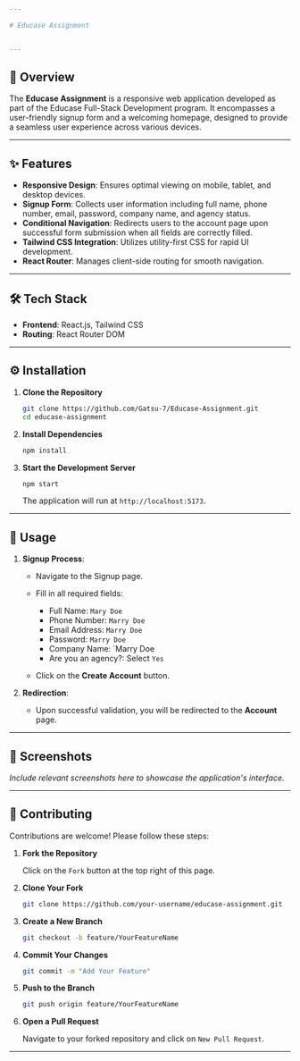 ```yaml
---

# Educase Assignment


---
```


## 📖 Overview

The **Educase Assignment** is a responsive web application developed as part of the Educase Full-Stack Development program. It encompasses a user-friendly signup form and a welcoming homepage, designed to provide a seamless user experience across various devices.

---

## ✨ Features

* **Responsive Design**: Ensures optimal viewing on mobile, tablet, and desktop devices.
* **Signup Form**: Collects user information including full name, phone number, email, password, company name, and agency status.
* **Conditional Navigation**: Redirects users to the account page upon successful form submission when all fields are correctly filled.
* **Tailwind CSS Integration**: Utilizes utility-first CSS for rapid UI development.
* **React Router**: Manages client-side routing for smooth navigation.

---

## 🛠 Tech Stack

* **Frontend**: React.js, Tailwind CSS
* **Routing**: React Router DOM

---

## ⚙️ Installation

1. **Clone the Repository**

   ```bash
   git clone https://github.com/Gatsu-7/Educase-Assignment.git
   cd educase-assignment
   ```

2. **Install Dependencies**

   ```bash
   npm install
   ```

3. **Start the Development Server**

   ```bash
   npm start
   ```

   The application will run at `http://localhost:5173`.

---

## 🚀 Usage

1. **Signup Process**:

   * Navigate to the Signup page.
   * Fill in all required fields:

     * Full Name:  `Mary Doe`
     * Phone Number:  `Marry Doe`
     * Email Address:  `Marry Doe`
     * Password:  `Marry Doe`
     * Company Name:  `Marry Doe
     * Are you an agency?: Select `Yes`
   * Click on the **Create Account** button.

2. **Redirection**:

   * Upon successful validation, you will be redirected to the **Account** page.

---

## 📸 Screenshots

*Include relevant screenshots here to showcase the application's interface.*

---

## 🤝 Contributing

Contributions are welcome! Please follow these steps:

1. **Fork the Repository**

   Click on the `Fork` button at the top right of this page.

2. **Clone Your Fork**

   ```bash
   git clone https://github.com/your-username/educase-assignment.git
   ```

3. **Create a New Branch**

   ```bash
   git checkout -b feature/YourFeatureName
   ```

4. **Commit Your Changes**

   ```bash
   git commit -m "Add Your Feature"
   ```

5. **Push to the Branch**

   ```bash
   git push origin feature/YourFeatureName
   ```

6. **Open a Pull Request**

   Navigate to your forked repository and click on `New Pull Request`.

---



